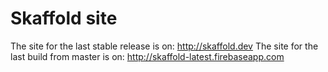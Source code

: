 # Skaffold site 

The site for the last stable release is on: http://skaffold.dev 
The site for the last build from master is on: http://skaffold-latest.firebaseapp.com 

